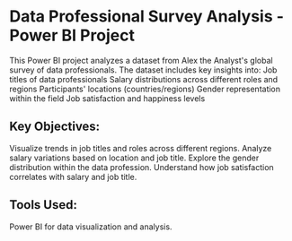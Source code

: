 # Data Professional Survey Analysis - Power BI Project
This Power BI project analyzes a dataset from Alex the Analyst's global survey of data professionals. The dataset includes key insights into:
Job titles of data professionals
Salary distributions across different roles and regions
Participants' locations (countries/regions)
Gender representation within the field
Job satisfaction and happiness levels

## Key Objectives:
Visualize trends in job titles and roles across different regions.
Analyze salary variations based on location and job title.
Explore the gender distribution within the data profession.
Understand how job satisfaction correlates with salary and job title.

## Tools Used:
Power BI for data visualization and analysis.
